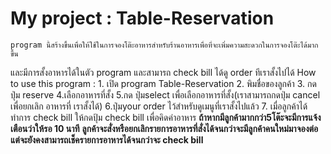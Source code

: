 My project : Table-Reservation
=================

    program นี้สร้างขึ้นเพื่อให้ใช้ในการจองโต๊ะอาหารสำหรับร้านอาหารเพื่อที่จะเพิ่มความสะดวกในการจองโต๊ะได้มากขึ้น
และมีการสั้งอาหารได้ในตัว program และสามารถ check bill ได้ดู order ทีเราสั้งไปได้
    How to use this program : 1. เปิด program Table-Reservation 2. พิมชื่อของลูกค้า 3. กดปุ่ม reserve 4.เลือกอาหารที่สั้ง 
                              5.กด ปุ่มselect เพื่อเลือกอาหารที่สั้ง(เราสามารถกดปุ่ม cancel เพื่อยกเลิก อาหารที่ เราสั้งได้) 
                              6.ปุ่มyour order ไว้สำหรับดูเมนูที่เราสั้งไปแล้ว 7. เมื่อลูกค้าได้ทำการ check bill ให้กดปุ้ม check                               bill เพื่อคิดค่าอาหาร
  **********ถ้าหากมีลูกค้ามากกว่า5โต๊ะจะมีการแจ้งเตือนว่าให้รอ 10 นาที**********
  **ลูกค้าจะสั่งหรือยกเลิกรายการอาหารที่สั่งได้จนกว่าจะมีลูกค้าคนใหม่มาจองต่อ แต่จะยังคงสามารถเช็ครายการอาหารได้จนกว่าจะ check      bill**
